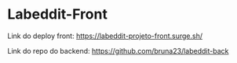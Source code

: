 # Labeddit-Front

Link do deploy front: https://labeddit-projeto-front.surge.sh/

Link do repo do backend: https://github.com/bruna23/labeddit-back
